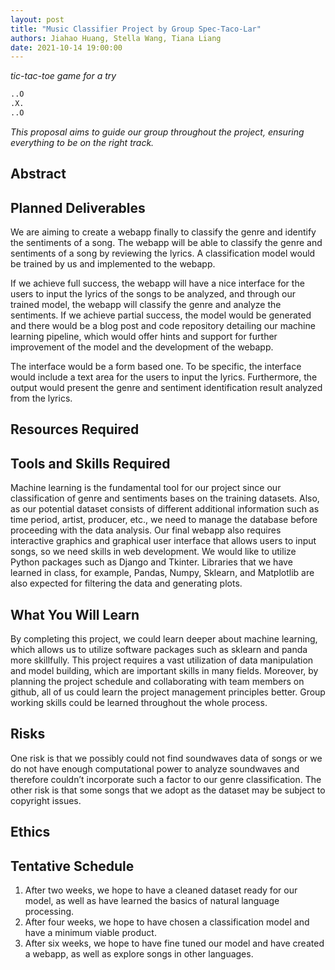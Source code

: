 ```yaml
---
layout: post
title: "Music Classifier Project by Group Spec-Taco-Lar"
authors: Jiahao Huang, Stella Wang, Tiana Liang
date: 2021-10-14 19:00:00
---
```


*tic-tac-toe game for a try*
```python
..O
.X.
..O
```

*This proposal aims to guide our group throughout the project, ensuring everything to be on the right track.*

## Abstract

## Planned Deliverables

We are aiming to create a webapp finally to classify the genre and identify the sentiments of a song. The webapp will be able to classify the genre and sentiments of a song by reviewing the lyrics. A classification model would be trained by us and implemented to the webapp.

If we achieve full success, the webapp will have a nice interface for the users to input the lyrics of the songs to be analyzed, and through our trained model, the webapp will classify the genre and analyze the sentiments. If we achieve partial success, the model would be generated and there would be a blog post and code repository detailing our machine learning pipeline, which would offer hints and support for further improvement of the model and the development of the webapp. 

The interface would be a form based one. To be specific, the interface would include a text area for the users to input the lyrics. Furthermore, the output would present the genre and sentiment identification result analyzed from the lyrics.

## Resources Required

## Tools and Skills Required

Machine learning is the fundamental tool for our project since our classification of genre and sentiments bases on the training datasets. Also, as our potential dataset consists of different additional information such as time period, artist, producer, etc., we need to manage the database before proceeding with the data analysis. Our final webapp also requires interactive graphics and graphical user interface that allows users to input songs, so we need skills in web development. We would like to utilize Python packages such as Django and Tkinter. Libraries that we have learned in class, for example, Pandas, Numpy, Sklearn, and Matplotlib are also expected for filtering the data and generating plots.

## What You Will Learn

By completing this project, we could learn deeper about machine learning, which allows us to utilize software packages such as sklearn and panda more skillfully. This project requires a vast utilization of data manipulation and model building, which are important skills in many fields. Moreover, by planning the project schedule and collaborating with team members on github, all of us could learn the project management principles better. Group working skills could be learned throughout the whole process. 

## Risks

One risk is that we possibly could not find soundwaves data of songs or we do not have enough computational power to analyze soundwaves and therefore couldn’t incorporate such a factor to our genre classification. The other risk is that some songs that we adopt as the dataset may be subject to copyright issues.


## Ethics

## Tentative Schedule
1. After two weeks, we hope to have a cleaned dataset ready for our model, as well as have learned the basics of natural language processing. 
2. After four weeks, we hope to have chosen a classification model and have a minimum viable product. 
3. After six weeks, we hope to have fine tuned our model and have created a webapp, as well as explore songs in other languages.



